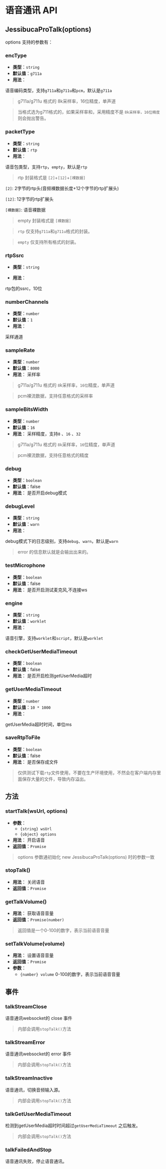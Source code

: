 # 语音通讯 API

## JessibucaProTalk(options)

options 支持的参数有：

### encType

- **类型**：`string`
- **默认值**：`g711a`
- **用法**：

语音编码类型，支持`g711a`和`g711u`和`pcm`，默认是`g711a`

> g711a/g711u 格式的 8k采样率，16位精度，单声道


> 当格式选为g711格式的，如果采样率和，采用精度不是 `8k采样率，16位精度` 则会抛出警告。


### packetType

- **类型**：`string`
- **默认值**：`rtp`
- **用法**：

语音包类型，支持`rtp`，`empty`，默认是`rtp`


> rtp 封装格式是 `[2]`+`[12]`+`[裸数据]`

`[2]`: 2字节的rtp头(音频裸数据长度+12个字节的rtp扩展头)

`[12]`: 12字节的rtp扩展头

`[裸数据]`: 语音裸数据

> empty 封装格式是 `[裸数据]`


> `rtp` 仅支持`g711a`和`g711u`格式的封装。

> `empty` 仅支持所有格式的封装。


### rtpSsrc

- **类型**：`string`

- **用法**：

rtp包的ssrc，10位

### numberChannels

- **类型**：`number`
- **默认值**：`1`
- **用法**：

采样通道

### sampleRate

- **类型**：`number`
- **默认值**：`8000`
- **用法**：
  采样率


> g711a/g711u 格式的 `8`k采样率，`16位`精度，单声道

> pcm裸流数据，支持任意格式的采样率

### sampleBitsWidth

- **类型**：`number`
- **默认值**：`16`
- **用法**：
  采样精度，支持`8` 、`16` 、`32`


> g711a/g711u 格式的 `8k`采样率，`16`位精度，单声道

> pcm裸流数据，支持任意格式的精度


### debug

- **类型**：`boolean`
- **默认值**：false
- **用法**：
  是否开启debug模式

### debugLevel

- **类型**：`string`
- **默认值**：`warn`
- **用法**：

debug模式下的日志级别，支持`debug`、`warn`，默认是`warn`

> error 的信息默认就是会输出出来的。

### testMicrophone

- **类型**：`boolean`
- **默认值**：false
- **用法**：
  是否开启测试麦克风,不连接ws

### engine

- **类型**：`string`
- **默认值**：`worklet`
- **用法**：

语音引擎，支持`worklet`和`script`，默认是`worklet`

### checkGetUserMediaTimeout

- **类型**：`boolean`
- **默认值**：false
- **用法**：
  是否开启检测getUserMedia超时

### getUserMediaTimeout

- **类型**：`number`
- **默认值**：`10 * 1000`
- **用法**：

getUserMedia超时时间，单位ms

### saveRtpToFile

- **类型**：`boolean`
- **默认值**：false
- **用法**：
  是否保存成文件

> 仅供测试下载`rtp`文件使用，不要在生产环境使用，不然会在客户端内存里面保存大量的文件，导致内存溢出。

## 方法

### startTalk(wsUrl, options)

- **参数**：
    - `{string} wsUrl`
    - `{object} options`
- **用法**： 开启语音
- **返回值**：`Promise`

> options 参数通初始化 new JessibucaProTalk(options) 时的参数一致

### stopTalk()

- **用法**： 关闭语音
- **返回值**：`Promise`

### getTalkVolume()

- **用法**： 获取语音音量
- **返回值**：`Promise(number)`

> 返回值是一个0-100的数字，表示当前语音音量

### setTalkVolume(volume)

- **用法**： 设置语音音量
- **返回值**：`Promise`
- **参数**：
    - `{number} volume` 0-100的数字，表示当前语音音量

## 事件

### talkStreamClose

语音通讯websocket的 close 事件

> 内部会调用`stopTalk()`方法

### talkStreamError

语音通讯websocket的 error 事件

> 内部会调用`stopTalk()`方法


### talkStreamInactive

语音通讯，切换音频输入源。

> 内部会调用`stopTalk()`方法


### talkGetUserMediaTimeout

检测到getUserMedia超时时间超过`getUserMediaTimeout` 之后触发。

> 内部会调用`stopTalk()`方法


### talkFailedAndStop

语音通讯失败，停止语音通讯。
